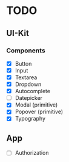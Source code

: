 # TODO

## UI-Kit

### Components

- [x] Button
- [x] Input
- [x] Textarea
- [x] Dropdown
- [x] Autocomplete
- [ ] Datepicker
- [x] Modal (primitive)
- [x] Popover (primitive)
- [x] Typography

## App

- [ ] Authorization
